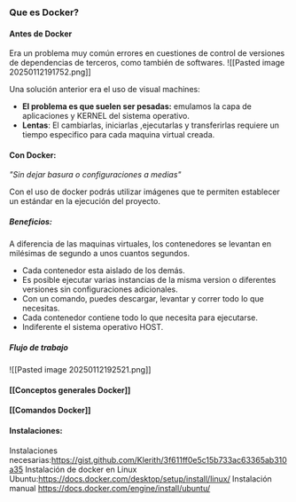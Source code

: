 ### Que es Docker?

#### Antes de Docker
Era un problema muy común errores en cuestiones de control de versiones de dependencias de terceros, como también de softwares.
![[Pasted image 20250112191752.png]]

Una solución anterior era el uso de visual machines:
* **El problema es que suelen ser pesadas:** emulamos la capa de aplicaciones y KERNEL del sistema operativo.
* **Lentas**: El cambiarlas, iniciarlas ,ejecutarlas y transferirlas requiere un tiempo especifico para cada maquina virtual creada.
#### Con Docker:
*"Sin dejar basura o configuraciones a medias"*

Con el uso de docker podrás utilizar imágenes que te permiten establecer un estándar en la ejecución del proyecto.

##### Beneficios:
A diferencia de las maquinas virtuales, los contenedores se levantan en milésimas de segundo a unos cuantos segundos.

* Cada contenedor esta aislado de los demás.
* Es posible ejecutar varias instancias de la misma version o diferentes versiones sin configuraciones adicionales.
* Con un comando, puedes descargar, levantar y correr todo lo que necesitas.
* Cada contenedor contiene todo lo que necesita para ejecutarse.
* Indiferente el sistema operativo HOST.
##### Flujo de trabajo
![[Pasted image 20250112192521.png]]

#### [[Conceptos generales Docker]]
#### [[Comandos Docker]]

#### Instalaciones: 

Instalaciones necesarias:https://gist.github.com/Klerith/3f611ff0e5c15b733ac63365ab310a35
Instalación de docker en Linux Ubuntu:https://docs.docker.com/desktop/setup/install/linux/
Instalación manual https://docs.docker.com/engine/install/ubuntu/
